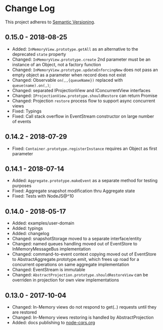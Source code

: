 # Change Log

This project adheres to [Semantic Versioning](http://semver.org/).

## 0.15.0 - 2018-08-25

* Added: `InMemoryView.prototype.getAll` as an alternative to the deprecated `state` property
* Changed: `InMemoryView.prototype.create` 2nd parameter must be an instance of an Object, not a factory function
* Changed: `InMemoryView.prototype.updateEnforcingNew` does not pass an empty object as a parameter when record does not exist
* Changed: Observable `on(,,{queueName})` replaced with `queue(name).on(,)`;
* Changed: separated IProjectionView and IConcurrentView interfaces
* Changed: `IProjectionView.prototype.shouldRestore` can return Promise
* Changed: Projection `restore` process flow to support async concurrent views
* Fixed: Typings
* Fixed: Call stack overflow in EventStream constructor on large number of events

## 0.14.2 - 2018-07-29

* Fixed: `Container.prototype.registerInstance` requires an Object as first parameter

## 0.14.1 - 2018-07-14

* Added: `Aggregate.prototype.makeEvent` as a separate method for testing purposes
* Fixed: Aggregate snapshot modification thru Aggregate state
* Fixed: Tests with NodeJS@^10

## 0.14.0 - 2018-05-17

* Added: examples/user-domain
* Added: typings
* Added: changelog
* Changed: snapshotStorage moved to a separate interface/entity
* Changed: named queues handling moved out of EventStore to InMemoryMessageBus implementation
* Changed: command-to-event context copying moved out of EventStore to AbstractAggregate.prototype.emit, which frees up road for a concurrent operations on same aggregate implementation
* Changed: EventStream is immutable
* Changed: `AbstractProjection.prototype.shouldRestoreView` can be overriden in projection for own view implementations

## 0.13.0 - 2017-10-04

* Changed: In-Memory views do not respond to get(..) requests until they are restored
* Changed: In-Memory views restoring is handled by AbstractProjection
* Added: docs publishing to [node-cqrs.org](https://www.node-cqrs.org)
